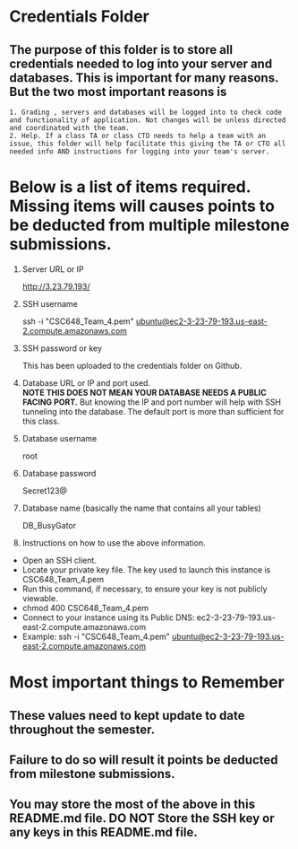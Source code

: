 # Credentials Folder

## The purpose of this folder is to store all credentials needed to log into your server and databases. This is important for many reasons. But the two most important reasons is
    1. Grading , servers and databases will be logged into to check code and functionality of application. Not changes will be unless directed and coordinated with the team.
    2. Help. If a class TA or class CTO needs to help a team with an issue, this folder will help facilitate this giving the TA or CTO all needed info AND instructions for logging into your team's server. 


# Below is a list of items required. Missing items will causes points to be deducted from multiple milestone submissions.

1. Server URL or IP

   http://3.23.79.193/
2. SSH username

   ssh -i "CSC648_Team_4.pem" ubuntu@ec2-3-23-79-193.us-east-2.compute.amazonaws.com
3. SSH password or key

    This has been uploaded to the credentials folder on Github.
4. Database URL or IP and port used.
    <br><strong> NOTE THIS DOES NOT MEAN YOUR DATABASE NEEDS A PUBLIC FACING PORT.</strong> But knowing the IP and port number will help with SSH tunneling into the database. The default port is more than sufficient for this class.
5. Database username

   root
7. Database password

   Secret123@
9. Database name (basically the name that contains all your tables)

   DB_BusyGator
11. Instructions on how to use the above information.

   - Open an SSH client.
   - Locate your private key file. The key used to launch this instance is CSC648_Team_4.pem
   - Run this command, if necessary, to ensure your key is not publicly viewable.
   - chmod 400 CSC648_Team_4.pem
   - Connect to your instance using its Public DNS: ec2-3-23-79-193.us-east-2.compute.amazonaws.com
   - Example: ssh -i "CSC648_Team_4.pem" ubuntu@ec2-3-23-79-193.us-east-2.compute.amazonaws.com

# Most important things to Remember
## These values need to kept update to date throughout the semester. <br>
## <strong>Failure to do so will result it points be deducted from milestone submissions.</strong><br>
## You may store the most of the above in this README.md file. DO NOT Store the SSH key or any keys in this README.md file.
